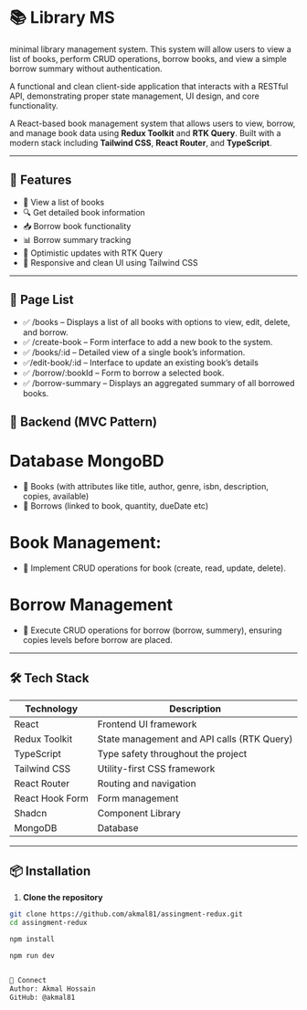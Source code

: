 # 📚 Library MS

minimal library management system. This system will allow users to view 
a list of books, 
perform CRUD operations, 
borrow books, 
and view a simple borrow summary without authentication.

A functional and clean client-side application that interacts with a RESTful API, 
demonstrating proper state management, 
UI design, and core functionality.

A React-based book management system that allows users to view, borrow, and manage book data using **Redux Toolkit** and **RTK Query**. Built with a modern stack including **Tailwind CSS**, **React Router**, and **TypeScript**.

---

## 🚀 Features

- 📖 View a list of books
- 🔍 Get detailed book information
- 📥 Borrow book functionality
- 📊 Borrow summary tracking
- 🔁 Optimistic updates with RTK Query
- 🎨 Responsive and clean UI using Tailwind CSS

---

## 🔁 Page List

- ✅ /books – Displays a list of all books with options to view, edit, delete, and borrow.
- ✅ /create-book – Form interface to add a new book to the system.
- ✅ /books/:id – Detailed view of a single book’s information.
- ✅/edit-book/:id – Interface to update an existing book’s details
- ✅ /borrow/:bookId – Form to borrow a selected book.
- ✅ /borrow-summary – Displays an aggregated summary of all borrowed books.


## 🔁 Backend (MVC Pattern)

# Database MongoBD

- 🔁 Books (with attributes like title, author, genre, isbn, description, copies, available)
- 🔁 Borrows (linked to book, quantity, dueDate etc)

# Book Management:
- 🔁 Implement CRUD operations for book (create, read, update, delete).

# Borrow Management
- 🔁 Execute CRUD operations for borrow (borrow, summery), ensuring copies levels before borrow are placed.

---

## 🛠️ Tech Stack

| Technology       | Description                                |
|------------------|--------------------------------------------|
| React            | Frontend UI framework                      |
| Redux Toolkit    | State management and API calls (RTK Query) |
| TypeScript       | Type safety throughout the project         |
| Tailwind CSS     | Utility-first CSS framework                |
| React Router     | Routing and navigation                     |
| React Hook Form  | Form management                            |          
| Shadcn           | Component Library                          |
| MongoDB          | Database                                   |
          
---

## 📦 Installation

1. **Clone the repository**

```bash
git clone https://github.com/akmal81/assingment-redux.git
cd assingment-redux

npm install

npm run dev


🔗 Connect
Author: Akmal Hossain
GitHub: @akmal81


